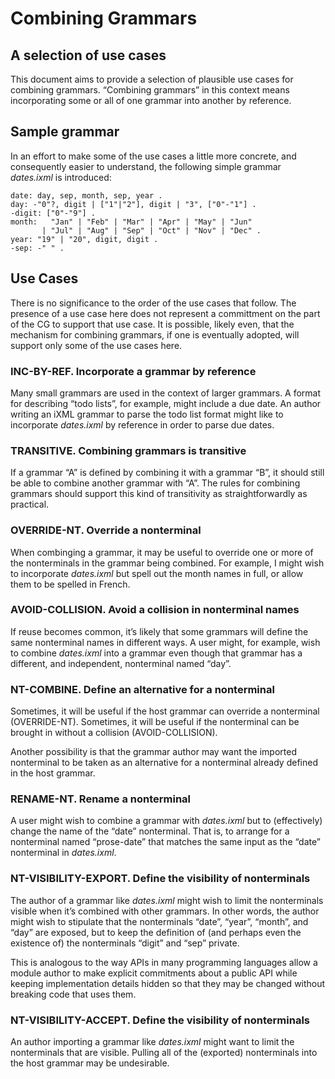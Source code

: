 # Combining Grammars
## A selection of use cases

This document aims to provide a selection of plausible use cases for
combining grammars. “Combining grammars” in this context means
incorporating some or all of one grammar into another by reference.

## Sample grammar

In an effort to make some of the use cases a little more concrete, and
consequently easier to understand, the following simple grammar
*dates.ixml* is introduced:

```
date: day, sep, month, sep, year .
day: -"0"?, digit | ["1"|"2"], digit | "3", ["0"-"1"] .
-digit: ["0"-"9"] .
month:   "Jan" | "Feb" | "Mar" | "Apr" | "May" | "Jun" 
       | "Jul" | "Aug" | "Sep" | "Oct" | "Nov" | "Dec" .
year: "19" | "20", digit, digit .
-sep: -" " .
```

## Use Cases

There is no significance to the order of the use cases that follow.
The presence of a use case here does not represent a committment on
the part of the CG to support that use case. It is possible, likely
even, that the mechanism for combining grammars, if one is eventually
adopted, will support only some of the use cases here.

### INC-BY-REF. Incorporate a grammar by reference

Many small grammars are used in the context of larger grammars.
A format for describing “todo lists”, for example, might include
a due date. An author writing an iXML grammar to parse the todo list
format might like to incorporate *dates.ixml* by reference in order
to parse due dates.

### TRANSITIVE. Combining grammars is transitive

If a grammar “A” is defined by combining it with a grammar “B”, it
should still be able to combine another grammar with “A”. The rules
for combining grammars should support this kind of transitivity as
straightforwardly as practical.

### OVERRIDE-NT. Override a nonterminal

When combinging a grammar, it may be useful to override one or more of
the nonterminals in the grammar being combined. For example, I might
wish to incorporate *dates.ixml* but spell out the month names in full,
or allow them to be spelled in French.

### AVOID-COLLISION. Avoid a collision in nonterminal names

If reuse becomes common, it’s likely that some grammars will define
the same nonterminal names in different ways. A user might, for example,
wish to combine *dates.ixml* into a grammar even though that grammar
has a different, and independent, nonterminal named “day”.

### NT-COMBINE. Define an alternative for a nonterminal

Sometimes, it will be useful if the host grammar can override a nonterminal
(OVERRIDE-NT). Sometimes, it will be useful if the nonterminal can be
brought in without a collision (AVOID-COLLISION).

Another possibility is that the grammar author may want the imported
nonterminal to be taken as an alternative for a nonterminal already
defined in the host grammar.

### RENAME-NT. Rename a nonterminal

A user might wish to combine a grammar with *dates.ixml* but to
(effectively) change the name of the “date” nonterminal. That is, to
arrange for a nonterminal named “prose-date” that matches the
same input as the “date” nonterminal in *dates.ixml*.

### NT-VISIBILITY-EXPORT. Define the visibility of nonterminals

The author of a grammar like *dates.ixml* might wish to limit the
nonterminals visible when it’s combined with other grammars. In other
words, the author might wish to stipulate that the nonterminals
“date”, “year”, “month”, and “day” are exposed, but to keep the
definition of (and perhaps even the existence of) the nonterminals
“digit” and “sep” private.

This is analogous to the way APIs in many programming languages allow
a module author to make explicit commitments about a public API while
keeping implementation details hidden so that they may be changed
without breaking code that uses them.

### NT-VISIBILITY-ACCEPT. Define the visibility of nonterminals

An author importing a grammar like *dates.ixml* might want to
limit the nonterminals that are visible. Pulling all of the (exported)
nonterminals into the host grammar may be undesirable.
